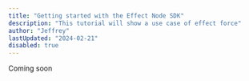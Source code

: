 ```yaml
---
title: "Getting started with the Effect Node SDK"
description: "This tutorial will show a use case of effect force"
author: "Jeffrey"
lastUpdated: "2024-02-21"
disabled: true
---
```


Coming soon
